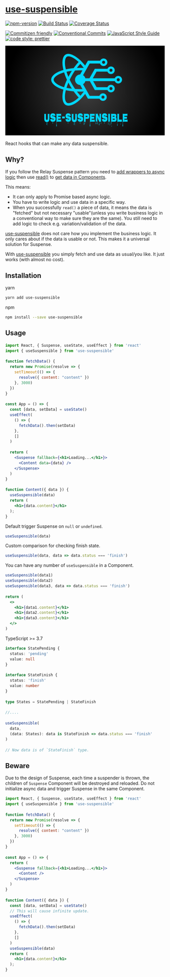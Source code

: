 # [use-suspensible](https://github.com/crimx/use-suspensible)

[![npm-version](https://img.shields.io/npm/v/use-suspensible.svg)](https://www.npmjs.com/package/use-suspensible)
[![Build Status](https://img.shields.io/travis/com/crimx/use-suspensible/master)](https://travis-ci.com/crimx/use-suspensible)
[![Coverage Status](https://img.shields.io/coveralls/github/crimx/use-suspensible/master)](https://coveralls.io/github/crimx/use-suspensible?branch=master)

[![Commitizen friendly](https://img.shields.io/badge/commitizen-friendly-brightgreen.svg?maxAge=2592000)](http://commitizen.github.io/cz-cli/)
[![Conventional Commits](https://img.shields.io/badge/Conventional%20Commits-1.0.0-brightgreen.svg?maxAge=2592000)](https://conventionalcommits.org)
[![JavaScript Style Guide](https://img.shields.io/badge/code_style-standard-brightgreen.svg)](https://standardjs.com)
[![code style: prettier](https://img.shields.io/badge/code_style-prettier-ff69b4.svg?style=flat-square)](https://github.com/prettier/prettier)

![use-suspensible](./assets/use-suspensible.png)

React hooks that can make any data suspensible.

## Why?

If you follow the Relay Suspense pattern you need to [add wrappers to async logic](https://github.com/relayjs/relay-examples/blob/205dfb195c770e7cd3977116654bd69c91d03b90/issue-tracker/src/JSResource.js#L21-L42) then use [read()](https://github.com/relayjs/relay-examples/blob/master/issue-tracker/src/JSResource.js#L54-L717) to [get data in Components](https://github.com/relayjs/relay-examples/blob/205dfb195c770e7cd3977116654bd69c91d03b90/issue-tracker/src/SuspenseImage.js#L27).

This means:

- It can only apply to Promise based async logic.
- You have to write logic and use data in a specific way.
- When you successfully `read()` a piece of data, it means the data is "fetched" but not necessary "usable"(unless you write business logic in a conventional way to make sure they are the same). You still need to add logic to check e.g. variation/validation of the data.

[use-suspensible](https://github.com/crimx/use-suspensible) does not care how you implement the business logic. It only cares about if the data is usable or not. This makes it a universal solution for Suspense.

With [use-suspensible](https://github.com/crimx/use-suspensible) you simply fetch and use data as usual/you like. It just works (with almost no cost).

## Installation

yarn

```bash
yarn add use-suspensible
```

npm

```bash
npm install --save use-suspensible
```

## Usage

```jsx
import React, { Suspense, useState, useEffect } from 'react'
import { useSuspensible } from 'use-suspensible'

function fetchData() {
  return new Promise(resolve => {
    setTimeout(() => {
      resolve({ content: "content" })
    }, 3000)
  })
}

const App = () => {
  const [data, setData] = useState()
  useEffect(
    () => {
      fetchData().then(setData)
    },
    []
  )

  return (
    <Suspense fallback={<h1>Loading...</h1>}>
      <Content data={data} />
    </Suspense>
  )
}

function Content({ data }) {
  useSuspensible(data)
  return (
    <h1>{data.content}</h1>
  );
}
```

Default trigger Suspense on `null` or `undefined`.

```typescript
useSuspensible(data)
```

Custom comparison for checking finish state.

```typescript
useSuspensible(data, data => data.status === 'finish')
```

You can have any number of `useSuspensible` in a Component.

```jsx
useSuspensible(data1)
useSuspensible(data2)
useSuspensible(data3, data => data.status === 'finish')

return (
  <>
    <h1>{data1.content}</h1>
    <h1>{data2.content}</h1>
    <h1>{data3.content}</h1>
  </>
)
```

TypeScript >= 3.7

```typescript
interface StatePending {
  status: 'pending'
  value: null
}

interface StateFinish {
  status: 'finish'
  value: number
}

type States = StatePending | StateFinish

//....

useSuspensible(
  data,
  (data: States): data is StateFinish => data.status === 'finish'
)

// Now data is of `StateFinish` type.
```

## Beware

Due to the design of Suspense, each time a suspender is thrown, the children of `Suspense` Component will be destroyed and reloaded. Do not initialize async data and trigger Suspense in the same Component.

```jsx
import React, { Suspense, useState, useEffect } from 'react'
import { useSuspensible } from 'use-suspensible'

function fetchData() {
  return new Promise(resolve => {
    setTimeout(() => {
      resolve({ content: "content" })
    }, 3000)
  })
}

const App = () => {
  return (
    <Suspense fallback={<h1>Loading...</h1>}>
      <Content />
    </Suspense>
  )
}

function Content({ data }) {
  const [data, setData] = useState()
  // This will cause infinite update.
  useEffect(
    () => {
      fetchData().then(setData)
    },
    []
  )
  useSuspensible(data)
  return (
    <h1>{data.content}</h1>
  );
}
```
